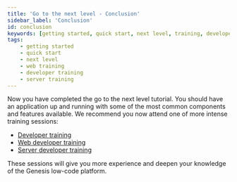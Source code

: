 ```yaml
---
title: 'Go to the next level - Conclusion'
sidebar_label: 'Conclusion'
id: conclusion
keywords: [getting started, quick start, next level, training, developer training, web training, server training]
tags:
    - getting started
    - quick start
    - next level
    - web training
    - developer training
    - server training
---
```


Now you have completed the go to the next level tutorial. You should have an application up and running with some of the most common components and features available. We recommend you now attend one of more intense training sessions:

- [Developer training](../../developer-training/training-intro/)
- [Web developer training](../../web-training/training-intro/)
- [Server developer training](../../server_training/ssdt-intro/)

These sessions will give you more experience and deepen your knowledge of the Genesis low-code platform.
